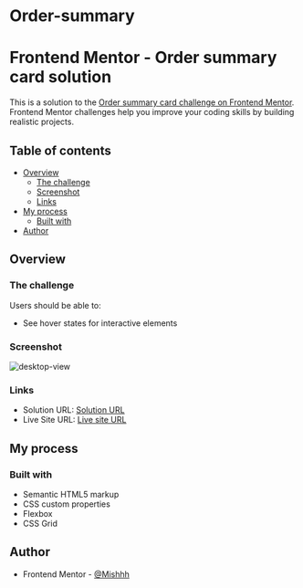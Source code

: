 # Order-summary
# Frontend Mentor - Order summary card solution

This is a solution to the [Order summary card challenge on Frontend Mentor](https://www.frontendmentor.io/challenges/order-summary-component-QlPmajDUj). Frontend Mentor challenges help you improve your coding skills by building realistic projects. 

## Table of contents

- [Overview](#overview)
  - [The challenge](#the-challenge)
  - [Screenshot](#screenshot)
  - [Links](#links)
- [My process](#my-process)
  - [Built with](#built-with)
- [Author](#author)

## Overview

### The challenge

Users should be able to:

- See hover states for interactive elements

### Screenshot

![desktop-view](https://github.com/Mishhh/Order-summary/blob/main/assests/Screenshots/desktop-view.PNG?raw=true)

### Links

- Solution URL: [Solution URL ](https://mishhh.github.io/Order-summary/)
- Live Site URL: [Live site URL ](https://mishhh.github.io/Order-summary/)

## My process

### Built with

- Semantic HTML5 markup
- CSS custom properties
- Flexbox
- CSS Grid

## Author

- Frontend Mentor - [@Mishhh](https://www.frontendmentor.io/profile/Mishhh)

